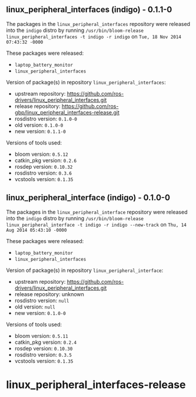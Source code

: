 ## linux_peripheral_interfaces (indigo) - 0.1.1-0

The packages in the `linux_peripheral_interfaces` repository were released into the `indigo` distro by running `/usr/bin/bloom-release linux_peripheral_interfaces -t indigo -r indigo` on `Tue, 18 Nov 2014 07:43:32 -0000`

These packages were released:
- `laptop_battery_monitor`
- `linux_peripheral_interfaces`

Version of package(s) in repository `linux_peripheral_interfaces`:
- upstream repository: https://github.com/ros-drivers/linux_peripheral_interfaces.git
- release repository: https://github.com/ros-gbp/linux_peripheral_interfaces-release.git
- rosdistro version: `0.1.0-0`
- old version: `0.1.0-0`
- new version: `0.1.1-0`

Versions of tools used:
- bloom version: `0.5.12`
- catkin_pkg version: `0.2.6`
- rosdep version: `0.10.32`
- rosdistro version: `0.3.6`
- vcstools version: `0.1.35`


## linux_peripheral_interface (indigo) - 0.1.0-0

The packages in the `linux_peripheral_interface` repository were released into the `indigo` distro by running `/usr/bin/bloom-release linux_peripheral_interface -t indigo -r indigo --new-track` on `Thu, 14 Aug 2014 05:43:10 -0000`

These packages were released:
- `laptop_battery_monitor`
- `linux_peripheral_interfaces`

Version of package(s) in repository `linux_peripheral_interface`:
- upstream repository: https://github.com/ros-drivers/linux_peripheral_interfaces.git
- release repository: unknown
- rosdistro version: `null`
- old version: `null`
- new version: `0.1.0-0`

Versions of tools used:
- bloom version: `0.5.11`
- catkin_pkg version: `0.2.4`
- rosdep version: `0.10.30`
- rosdistro version: `0.3.5`
- vcstools version: `0.1.35`


linux_peripheral_interfaces-release
===================================
